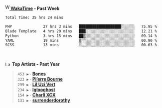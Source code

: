 <img src="https://github.com/dxnter/dxnter/assets/17434202/67b21fa4-d36d-46f9-9dec-f23d976b00ef" alt="WakaTime Logo" width="14" height="18"/><a href="https://wakatime.com/@dxnter" target="_blank"><strong> WakaTime</strong></a><strong> - Past Week</strong>

<!--START_SECTION:waka-->

```txt
Total Time: 35 hrs 24 mins

PHP              27 hrs 3 mins   ███████████████████░░░░░░   75.95 %
Blade Template   4 hrs 20 mins   ███░░░░░░░░░░░░░░░░░░░░░░   12.21 %
Python           3 hrs 15 mins   ██▒░░░░░░░░░░░░░░░░░░░░░░   09.14 %
YAML             19 mins         ▒░░░░░░░░░░░░░░░░░░░░░░░░   00.90 %
SCSS             13 mins         ░░░░░░░░░░░░░░░░░░░░░░░░░   00.63 %
```

<!--END_SECTION:waka-->

<br/>

<!--START_LASTFM_ARTISTS:{"period": "12month", "rows": 6}-->
<a href="https://last.fm" target="_blank"><img src="https://user-images.githubusercontent.com/17434202/215290617-e793598d-d7c9-428f-9975-156db1ba89cc.svg" alt="Last.fm Logo" width="18" height="13"/></a> **Top Artists - Past Year**

> `453 ▶️` ∙ **[Bones](https://www.last.fm/music/Bones)**<br/>
> `323 ▶️` ∙ **[Pi’erre Bourne](https://www.last.fm/music/Pi%E2%80%99erre+Bourne)**<br/>
> `299 ▶️` ∙ **[Lil Uzi Vert](https://www.last.fm/music/Lil+Uzi+Vert)**<br/>
> `234 ▶️` ∙ **[Iglooghost](https://www.last.fm/music/Iglooghost)**<br/>
> `154 ▶️` ∙ **[Charli XCX](https://www.last.fm/music/Charli+XCX)**<br/>
> `131 ▶️` ∙ **[surrenderdorothy](https://www.last.fm/music/surrenderdorothy)**<br/>
<!--END_LASTFM_ARTISTS-->
